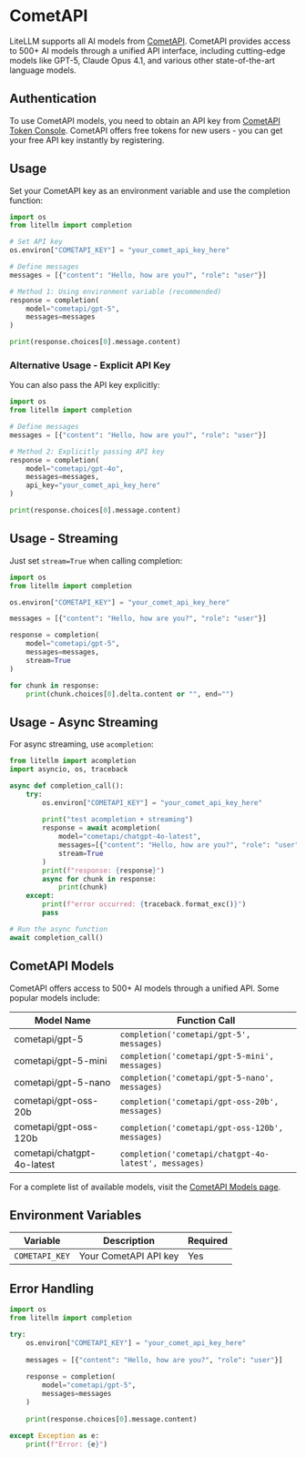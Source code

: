 # CometAPI
LiteLLM supports all AI models from [CometAPI](https://www.cometapi.com/). CometAPI provides access to 500+ AI models through a unified API interface, including cutting-edge models like GPT-5, Claude Opus 4.1, and various other state-of-the-art language models.

## Authentication

To use CometAPI models, you need to obtain an API key from [CometAPI Token Console](https://api.cometapi.com/console/token). CometAPI offers free tokens for new users - you can get your free API key instantly by registering.

## Usage

Set your CometAPI key as an environment variable and use the completion function:

```python
import os
from litellm import completion

# Set API key
os.environ["COMETAPI_KEY"] = "your_comet_api_key_here"

# Define messages
messages = [{"content": "Hello, how are you?", "role": "user"}]

# Method 1: Using environment variable (recommended)
response = completion(
    model="cometapi/gpt-5", 
    messages=messages
)

print(response.choices[0].message.content)
```

### Alternative Usage - Explicit API Key

You can also pass the API key explicitly:

```python
import os
from litellm import completion

# Define messages
messages = [{"content": "Hello, how are you?", "role": "user"}]

# Method 2: Explicitly passing API key
response = completion(
    model="cometapi/gpt-4o", 
    messages=messages, 
    api_key="your_comet_api_key_here"
)

print(response.choices[0].message.content)
```

## Usage - Streaming

Just set `stream=True` when calling completion:

```python
import os
from litellm import completion

os.environ["COMETAPI_KEY"] = "your_comet_api_key_here"

messages = [{"content": "Hello, how are you?", "role": "user"}]

response = completion(
    model="cometapi/gpt-5",
    messages=messages,
    stream=True
)

for chunk in response:
    print(chunk.choices[0].delta.content or "", end="")
```

## Usage - Async Streaming

For async streaming, use `acompletion`:

```python
from litellm import acompletion
import asyncio, os, traceback

async def completion_call():
    try:
        os.environ["COMETAPI_KEY"] = "your_comet_api_key_here"
        
        print("test acompletion + streaming")
        response = await acompletion(
            model="cometapi/chatgpt-4o-latest", 
            messages=[{"content": "Hello, how are you?", "role": "user"}], 
            stream=True
        )
        print(f"response: {response}")
        async for chunk in response:
            print(chunk)
    except:
        print(f"error occurred: {traceback.format_exc()}")
        pass

# Run the async function
await completion_call()
```

## CometAPI Models

CometAPI offers access to 500+ AI models through a unified API. Some popular models include:

| Model Name | Function Call |
|------------|---------------|
| cometapi/gpt-5 | `completion('cometapi/gpt-5', messages)` |
| cometapi/gpt-5-mini | `completion('cometapi/gpt-5-mini', messages)` |
| cometapi/gpt-5-nano | `completion('cometapi/gpt-5-nano', messages)` |
| cometapi/gpt-oss-20b | `completion('cometapi/gpt-oss-20b', messages)` |
| cometapi/gpt-oss-120b | `completion('cometapi/gpt-oss-120b', messages)` |
| cometapi/chatgpt-4o-latest | `completion('cometapi/chatgpt-4o-latest', messages)` |

For a complete list of available models, visit the [CometAPI Models page](https://www.cometapi.com/model/).

## Environment Variables

| Variable | Description | Required |
|----------|-------------|----------|
| `COMETAPI_KEY` | Your CometAPI API key | Yes |

## Error Handling

```python
import os
from litellm import completion

try:
    os.environ["COMETAPI_KEY"] = "your_comet_api_key_here"
    
    messages = [{"content": "Hello, how are you?", "role": "user"}]
    
    response = completion(
        model="cometapi/gpt-5",
        messages=messages
    )
    
    print(response.choices[0].message.content)
    
except Exception as e:
    print(f"Error: {e}")
```
